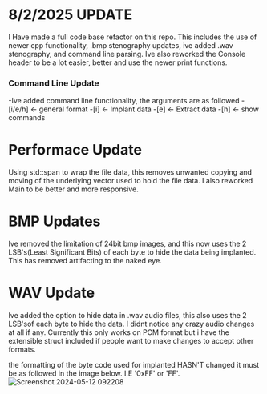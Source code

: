 # 8/2/2025 UPDATE
I Have made a full code base refactor on this repo. This includes the use of newer cpp functionality,
.bmp stenography updates, ive added .wav stenography, and command line parsing. Ive also reworked the 
Console header to be a lot easier, better and use the newer print functions.

### Command Line Update
-Ive added command line functionality, the arguments are as followed
-[i/e/h] <file path> <file path> <- general format
-[i] <bytecode input file> <implant file> <- Implant data
-[e] <implanted file> <bytecode output file> <- Extract data
-[h] <- show commands

# Performace Update
Using std::span to wrap the file data, this removes unwanted copying and moving of the underlying vector used to 
hold the file data. I also reworked Main to be better and more responsive.

# BMP Updates
Ive removed the limitation of 24bit bmp images, and this now uses the 2 LSB's(Least Significant Bits) of each byte to
hide the data being implanted. This has removed artifacting to the naked eye.

# WAV Update
Ive added the option to hide data in .wav audio files, this also uses the 2 LSB'sof each byte to hide the data. I didnt
notice any crazy audio changes at all if any. Currently this only works on PCM format but i have the extensible struct
included if people want to make changes to accept other formats.

the formatting of the byte code used for implanted HASN'T changed it must be as followed in the image below. I.E '0xFF' or 'FF'.
![Screenshot 2024-05-12 092208](https://github.com/Eremetic/Bmp-Stenography/assets/146580877/716c81f4-70af-42ab-908d-8e96238498af)



